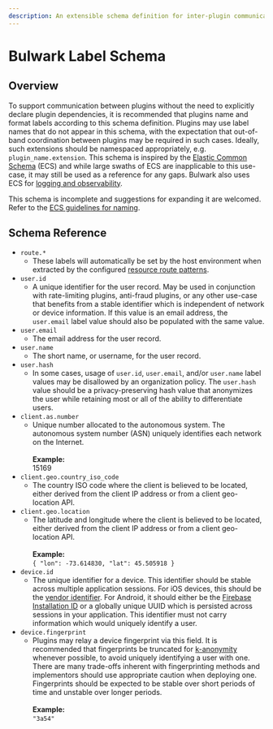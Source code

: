 ```yaml
---
description: An extensible schema definition for inter-plugin communication
---
```


# Bulwark Label Schema

## Overview

To support communication between plugins without the need to explicitly declare plugin dependencies, it is recommended that plugins name and format labels according to this schema definition. Plugins may use label names that do not appear in this schema, with the expectation that out-of-band coordination between plugins may be required in such cases. Ideally, such extensions should be namespaced appropriately, e.g. `plugin_name.extension`. This schema is inspired by the [Elastic Common Schema](https://www.elastic.co/guide/en/ecs/current/ecs-reference.html) (ECS) and while large swaths of ECS are inapplicable to this use-case, it may still be used as a reference for any gaps. Bulwark also uses ECS for [logging and observability](../ops/observability.md).

This schema is incomplete and suggestions for expanding it are welcomed. Refer to the [ECS guidelines for naming](https://www.elastic.co/guide/en/ecs/current/ecs-guidelines.html#\_guidelines\_for\_field\_names).

## Schema Reference

* `route.*`
  * These labels will automatically be set by the host environment when extracted by the configured [resource route patterns](../ops/configuration.md#route).
* `user.id`
  * A unique identifier for the user record. May be used in conjunction with rate-limiting plugins, anti-fraud plugins, or any other use-case that benefits from a stable identifier which is independent of network or device information. If this value is an email address, the `user.email` label value should also be populated with the same value.
* `user.email`
  * The email address for the user record.
* `user.name`
  * The short name, or username, for the user record.
* `user.hash`
  * In some cases, usage of `user.id`, `user.email`, and/or `user.name` label values may be disallowed by an organization policy. The `user.hash` value should be a privacy-preserving hash value that anonymizes the user while retaining most or all of the ability to differentiate users.
* `client.as.number`
  * Unique number allocated to the autonomous system. The autonomous system number (ASN) uniquely identifies each network on the Internet.\
    \
    **Example:**\
    15169
* `client.geo.country_iso_code`
  * The country ISO code where the client is believed to be located, either derived from the client IP address or from a client geo-location API.
* `client.geo.location`
  * The latitude and longitude where the client is believed to be located, either derived from the client IP address or from a client geo-location API.\
    \
    **Example:**\
    `{ "lon": -73.614830, "lat": 45.505918 }`
* `device.id`
  * The unique identifier for a device. This identifier should be stable across multiple application sessions. For iOS devices, this should be the [vendor identifier](https://developer.apple.com/documentation/uikit/uidevice/1620059-identifierforvendor). For Android, it should either be the [Firebase Installation ID](https://firebase.google.com/docs/projects/manage-installations) or a globally unique UUID which is persisted across sessions in your application. This identifier must not carry information which would uniquely identify a user.
* `device.fingerprint`
  * Plugins may relay a device fingerprint via this field. It is recommended that fingerprints be truncated for [k-anonymity](https://en.wikipedia.org/wiki/K-anonymity) whenever possible, to avoid uniquely identifying a user with one. There are many trade-offs inherent with fingerprinting methods and implementors should use appropriate caution when deploying one. Fingerprints should be expected to be stable over short periods of time and unstable over longer periods.\
    \
    **Example:**\
    `"3a54"`
